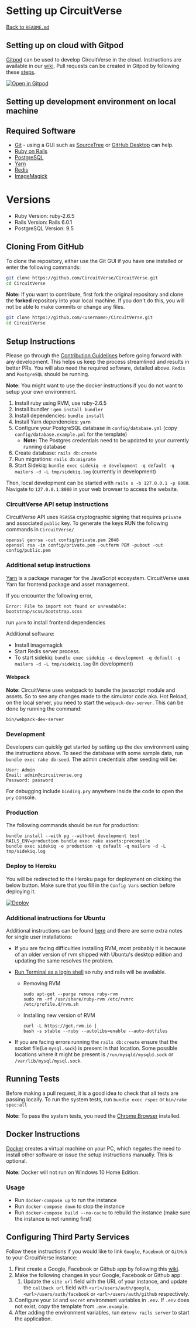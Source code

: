 # Setting up CircuitVerse

[Back to `README.md`](README.md)

## Setting up on cloud with Gitpod

[Gitpod](https://www.gitpod.io/) can be used to develop CircuitVerse in the cloud. Instructions are available in our [wiki](https://github.com/CircuitVerse/CircuitVerse/wiki/Development-on-Gitpod). Pull requests can be created in Gitpod by following these [steps](https://github.com/CircuitVerse/CircuitVerse/wiki/Pull-Requests-using-Gitpod).

[![Open in Gitpod](https://gitpod.io/button/open-in-gitpod.svg)](https://gitpod.io/#https://github.com/CircuitVerse/CircuitVerse)

## Setting up development environment on local machine

## Required Software

- [Git](https://git-scm.com/) - using a GUI such as [SourceTree](https://www.sourcetreeapp.com/) or [GitHub Desktop](https://desktop.github.com/) can help.
- [Ruby on Rails](https://rubyonrails.org/)
- [PostgreSQL](https://www.postgresql.org/)
- [Yarn](https://yarnpkg.com/)
- [Redis](https://redis.io/)
- [ImageMagick](https://imagemagick.org/)

# Versions

- Ruby Version: ruby-2.6.5
- Rails Version: Rails 6.0.1
- PostgreSQL Version: 9.5

## Cloning From GitHub

To clone the repository, either use the Git GUI if you have one installed or enter the following commands:

```sh
git clone https://github.com/CircuitVerse/CircuitVerse.git
cd CircuitVerse
```

**Note:** If you want to contribute, first fork the original repository and clone the **forked** repository into your local machine. If you don't do this, you will not be able to make commits or change any files.

```sh
git clone https://github.com/<username>/CircuitVerse.git
cd CircuitVerse
```

## Setup Instructions

Please go through the [Contribution Guidelines](CONTRIBUTING.md) before going forward with any development. This helps us keep the process streamlined and results in better PRs.
You will also need the required software, detailed above. `Redis` and `PostgreSQL` should be running.

**Note:** You might want to use the docker instructions if you do not want to setup your own environment.

1. Install ruby using RVM, use ruby-2.6.5
1. Install bundler : `gem install bundler`
1. Install dependencies: `bundle install`
1. Install Yarn dependencies: `yarn`
1. Configure your PostgreSQL database in `config/database.yml` (copy `config/database.example.yml` for the template)
   - **Note:** The Postgres credentials need to be updated to your currently running database
1. Create database: `rails db:create`
1. Run migrations: `rails db:migrate`
1. Start Sidekiq: `bundle exec sidekiq -e development -q default -q mailers -d -L tmp/sidekiq.log` (currently in development)

Then, local development can be started with `rails s -b 127.0.0.1 -p 8080`. Navigate to `127.0.0.1:8080` in your web browser to access the website.

### CircuitVerse API setup instructions

CircuitVerse API uses `RSASSA` cryptographic signing that requires `private` and associated `public` key. To generate the keys RUN the following commands in `CircuitVerse/`

```
openssl genrsa -out config/private.pem 2048
openssl rsa -in config/private.pem -outform PEM -pubout -out config/public.pem
```

### Additional setup instructions

[Yarn](https://yarnpkg.com/lang/en/) is a package manager for the JavaScript ecosystem.
CircuitVerse uses Yarn for frontend package and asset management.

If you encounter the following error,

```
Error: File to import not found or unreadable: bootstrap/scss/bootstrap.scss
```

run `yarn` to install frontend dependencies

Additional software:

- Install imagemagick
- Start Redis server process.
- To start sidekiq: `bundle exec sidekiq -e development -q default -q mailers -d -L tmp/sidekiq.log` (In development)

#### Webpack

**Note:** CircuitVerse uses webpack to bundle the javascript module and assets.
So to see any changes made to the simulator code aka. Hot Reload, on the local server, you need to start the `webpack-dev-server`.
This can be done by running the command:

```
bin/webpack-dev-server
```

### Development

Developers can quickly get started by setting up the dev environment using the instructions above. To seed the database with some sample data, run `bundle exec rake db:seed`. The admin credentials after seeding will be:

```
User: Admin
Email: admin@circuitverse.org
Password: password
```

For debugging include `binding.pry` anywhere inside the code to open the `pry` console.

### Production

The following commands should be run for production:

```
bundle install --with pg --without development test
RAILS_ENV=production bundle exec rake assets:precompile
bundle exec sidekiq -e production -q default -q mailers -d -L tmp/sidekiq.log
```

### Deploy to Heroku

You will be redirected to the Heroku page for deployment on clicking the below button.
Make sure that you fill in the `Config Vars` section before deploying it.

[![Deploy](https://www.herokucdn.com/deploy/button.svg)](https://heroku.com/deploy?template=https://github.com/CircuitVerse/CircuitVerse)

### Additional instructions for Ubuntu

Additional instructions can be found [here](https://www.howtoforge.com/tutorial/ubuntu-ruby-on-rails/) and there are some extra notes for single user installations:

- If you are facing difficulties installing RVM, most probably it is because of an older version of rvm shipped with Ubuntu's desktop edition and updating the same resolves the problem.
- [Run Terminal as a login shell](https://rvm.io/integration/gnome-terminal/) so ruby and rails will be available.

  - Removing RVM
    ```
    sudo apt-get --purge remove ruby-rvm
    sudo rm -rf /usr/share/ruby-rvm /etc/rvmrc /etc/profile.d/rvm.sh
    ```
  - Installing new version of RVM
    ```
    curl -L https://get.rvm.io |
    bash -s stable --ruby --autolibs=enable --auto-dotfiles
    ```

- If you are facing errors running the `rails db:create` ensure that the socket file(i.e `mysql.sock`) is present in that location. Some possible locations where it might be present is `/run/mysqld/mysqld.sock` or `/var/lib/mysql/mysql.sock`.

## Running Tests

Before making a pull request, it is a good idea to check that all tests are passing locally. To run the system tests, run `bundle exec rspec` or `bin/rake spec:all`

**Note:** To pass the system tests, you need the [Chrome Browser](https://www.google.com/chrome/) installed.

## Docker Instructions

[Docker](https://www.docker.com/) creates a virtual machine on your PC, which negates the need to install other software or issue the setup instructions manually. This is optional.

**Note:** Docker will not run on Windows 10 Home Edition.

### Usage

- Run `docker-compose up` to run the instance
- Run `docker-compose down` to stop the instance
- Run `docker-compose build --no-cache` to rebuild the instance (make sure the instance is not running first)

## Configuring Third Party Services

Follow these instructions if you would like to link `Google`, `Facebook` or `GitHub` to your CircuitVerse instance:

1. First create a Google, Facebook or Github app by following this [wiki](https://github.com/CircuitVerse/CircuitVerse/wiki/Create-Apps).
2. Make the following changes in your Google, Facebook or Github app:
   1. Update the `site url` field with the URL of your instance, and update the `callback url` field with `<url>/users/auth/google`, `<url>/users/auth/facebook` or `<url>/users/auth/github` respectively.
3. Configure your `id` and `secret` environment variables in `.env`. If `.env` does not exist, copy the template from `.env.example`.
4. After adding the environment variables, run `dotenv rails server` to start the application.

